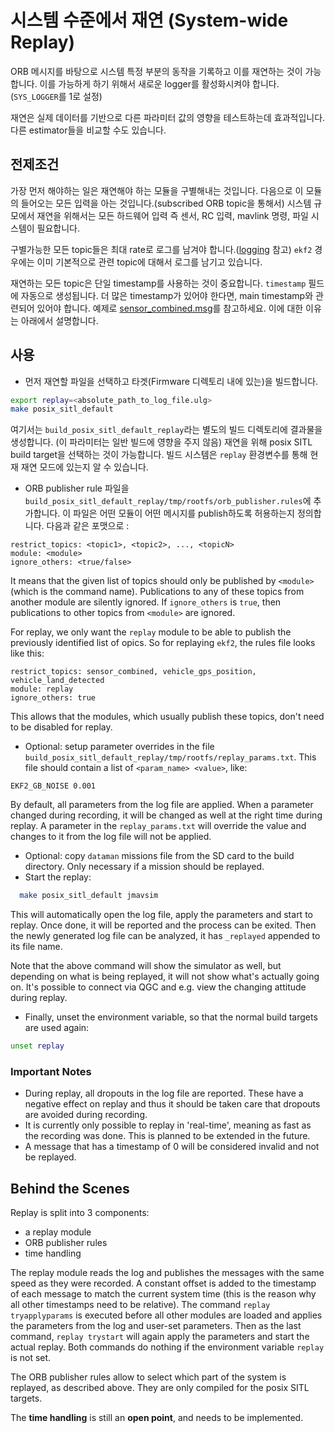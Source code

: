 # 시스템 수준에서 재연 (System-wide Replay)
ORB 메시지를 바탕으로 시스템 특정 부분의 동작을 기록하고 이를 재연하는 것이 가능합니다. 이를 가능하게 하기 위해서 새로운 logger를 활성화시켜야 합니다.(`SYS_LOGGER`를 1로 설정)

재연은 실제 데이터를 기반으로 다른 파라미터 값의 영향을 테스트하는데 효과적입니다. 다른 estimator들을 비교할 수도 있습니다.

## 전제조건
가장 먼저 해야하는 일은 재연해야 하는 모듈을 구별해내는 것입니다.
다음으로 이 모듈의 들어오는 모든 입력을 아는 것입니다.(subscribed ORB topic을 통해서) 시스템 규모에서 재연을 위해서는 모든 하드웨어 입력 즉 센서, RC 입력, mavlink 명령, 파일 시스템이 필요합니다.

구별가능한 모든 topic들은 최대 rate로 로그를 남겨야 합니다.([logging](advanced-logging.md) 참고) `ekf2` 경우에는 이미 기본적으로 관련 topic에 대해서 로그를 남기고 있습니다.

재연하는 모든 topic은 단일 timestamp를 사용하는 것이 중요합니다. `timestamp` 필드에 자동으로 생성됩니다. 더 많은 timestamp가 있어야 한다면, main timestamp와 관련되어 있어야 합니다. 예제로 [sensor_combined.msg](https://github.com/PX4/Firmware/blob/master/msg/sensor_combined.msg)를 참고하세요.
이에 대한 이유는 아래에서 설명합니다.


## 사용

- 먼저 재연할 파일을 선택하고 타겟(Firmware 디렉토리 내에 있는)을 빌드합니다.
```sh
export replay=<absolute_path_to_log_file.ulg>
make posix_sitl_default
```
  여기서는 `build_posix_sitl_default_replay`라는 별도의 빌드 디렉토리에 결과물을 생성합니다. (이 파라미터는 일반 빌드에 영향을 주지 않음) 재연을 위해 posix SITL build target을 선택하는 것이 가능합니다. 빌드 시스템은 `replay` 환경변수를 통해 현재 재연 모드에 있는지 알 수 있습니다.
- ORB publisher rule 파일을
  `build_posix_sitl_default_replay/tmp/rootfs/orb_publisher.rules`에 추가합니다.
  이 파일은 어떤 모듈이 어떤 메시지를 publish하도록 허용하는지 정의합니다.
  다음과 같은 포맷으로 :
```
restrict_topics: <topic1>, <topic2>, ..., <topicN>
module: <module>
ignore_others: <true/false>
```

  It means that the given list of topics should only be published by `<module>`
  (which is the command name). Publications to any of these topics from another
  module are silently ignored. If `ignore_others` is `true`, then publications
  to other topics from `<module>` are ignored.

  For replay, we only want the `replay` module to be able to publish the
  previously identified list of opics. So for replaying `ekf2`, the rules file
  looks like this:
```
restrict_topics: sensor_combined, vehicle_gps_position, vehicle_land_detected
module: replay
ignore_others: true
```
  This allows that the modules, which usually publish these topics, don't need
  to be disabled for replay.

- Optional: setup parameter overrides in the file
  `build_posix_sitl_default_replay/tmp/rootfs/replay_params.txt`.
  This file should contain a list of `<param_name> <value>`, like:
```
EKF2_GB_NOISE 0.001
```
  By default, all parameters from the log file are applied. When a parameter
  changed during recording, it will be changed as well at the right time during
  replay. A parameter in the `replay_params.txt` will override the value and
  changes to it from the log file will not be applied.
- Optional: copy `dataman` missions file from the SD card to the build
  directory. Only necessary if a mission should be replayed.
- Start the replay:
```sh
  make posix_sitl_default jmavsim
```
  This will automatically open the log file, apply the parameters and start
  to replay. Once done, it will be reported and the process can be exited. Then
  the newly generated log file can be analyzed, it has `_replayed` appended to
  its file name.

  Note that the above command will show the simulator as well, but depending on
  what is being replayed, it will not show what's actually going on. It's
  possible to connect via QGC and e.g. view the changing attitude during replay.

- Finally, unset the environment variable, so that the normal build targets
  are used again:
```sh
unset replay
```

### Important Notes

- During replay, all dropouts in the log file are reported. These have a
  negative effect on replay and thus it should be taken care that dropouts are
  avoided during recording.
- It is currently only possible to replay in 'real-time', meaning as fast as the
  recording was done. This is planned to be extended in the future.
- A message that has a timestamp of 0 will be considered invalid and not be
  replayed.


## Behind the Scenes

Replay is split into 3 components:
- a replay module
- ORB publisher rules
- time handling

The replay module reads the log and publishes the messages with the same speed
as they were recorded. A constant offset is added to the timestamp of each
message to match the current system time (this is the reason why all other
timestamps need to be relative). The command `replay tryapplyparams` is executed
before all other modules are loaded and applies the parameters from the log and
user-set parameters. Then as the last command, `replay trystart` will again
apply the parameters and start the actual replay. Both commands do nothing if
the environment variable `replay` is not set.


The ORB publisher rules allow to select which part of the system is replayed, as
described above. They are only compiled for the posix SITL targets.


The **time handling** is still an **open point**, and needs to be implemented.
